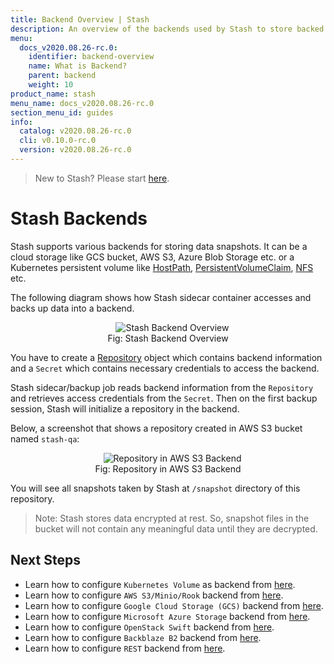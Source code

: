 ```yaml
---
title: Backend Overview | Stash
description: An overview of the backends used by Stash to store backed up data.
menu:
  docs_v2020.08.26-rc.0:
    identifier: backend-overview
    name: What is Backend?
    parent: backend
    weight: 10
product_name: stash
menu_name: docs_v2020.08.26-rc.0
section_menu_id: guides
info:
  catalog: v2020.08.26-rc.0
  cli: v0.10.0-rc.0
  version: v2020.08.26-rc.0
---
```


> New to Stash? Please start [here](/docs/v2020.08.26-rc.0/concepts/README).

# Stash Backends

Stash supports various backends for storing data snapshots. It can be a cloud storage like GCS bucket, AWS S3, Azure Blob Storage etc. or a Kubernetes persistent volume like [HostPath](https://kubernetes.io/docs/concepts/storage/volumes/#hostpath), [PersistentVolumeClaim](https://kubernetes.io/docs/concepts/storage/volumes/#persistentvolumeclaim), [NFS](https://kubernetes.io/docs/concepts/storage/volumes/#nfs) etc.

The following diagram shows how Stash sidecar container accesses and backs up data into a backend.

<figure align="center">
  <img alt="Stash Backend Overview" src="/docs/v2020.08.26-rc.0/images/guides/latest/backends/backend_overview.svg">
  <figcaption align="center">Fig: Stash Backend Overview</figcaption>
</figure>

You have to create a [Repository](/docs/v2020.08.26-rc.0/concepts/crds/repository) object which contains backend information and a `Secret` which contains necessary credentials to access the backend.

Stash sidecar/backup job reads backend information from the `Repository` and retrieves access credentials from the `Secret`. Then on the first backup session, Stash will initialize a repository in the backend.

Below, a screenshot that shows a repository created in AWS S3 bucket named `stash-qa`:

<figure align="center">
  <img alt="Repository in AWS S3 Backend" src="/docs/v2020.08.26-rc.0/images/guides/latest/backends/s3_repository.png">
  <figcaption align="center">Fig: Repository in AWS S3 Backend</figcaption>
</figure>

You will see all snapshots taken by Stash at `/snapshot` directory of this repository.

> Note: Stash stores data encrypted at rest. So, snapshot files in the bucket will not contain any meaningful data until they are decrypted.

## Next Steps

- Learn how to configure `Kubernetes Volume` as backend from [here](/docs/v2020.08.26-rc.0/guides/latest/backends/local).
- Learn how to configure `AWS S3/Minio/Rook` backend from [here](/docs/v2020.08.26-rc.0/guides/latest/backends/s3).
- Learn how to configure `Google Cloud Storage (GCS)` backend from [here](/docs/v2020.08.26-rc.0/guides/latest/backends/gcs).
- Learn how to configure `Microsoft Azure Storage` backend from [here](/docs/v2020.08.26-rc.0/guides/latest/backends/azure).
- Learn how to configure `OpenStack Swift` backend from [here](/docs/v2020.08.26-rc.0/guides/latest/backends/swift).
- Learn how to configure `Backblaze B2` backend from [here](/docs/v2020.08.26-rc.0/guides/latest/backends/b2).
- Learn how to configure `REST` backend from [here](/docs/v2020.08.26-rc.0/guides/latest/backends/rest).
